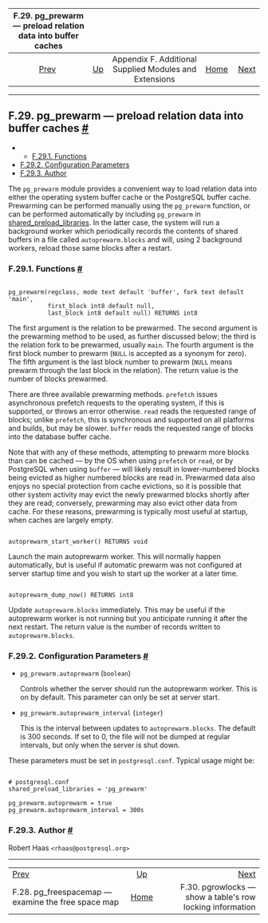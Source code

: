 <!--?xml version="1.0" encoding="UTF-8" standalone="no"?-->

|            F.29. pg\_prewarm — preload relation data into buffer caches           |                                                                             |                                                        |                                                       |                                                                                      |
| :-------------------------------------------------------------------------------: | :-------------------------------------------------------------------------- | :----------------------------------------------------: | ----------------------------------------------------: | -----------------------------------------------------------------------------------: |
| [Prev](pgfreespacemap.html "F.28. pg_freespacemap — examine the free space map")  | [Up](contrib.html "Appendix F. Additional Supplied Modules and Extensions") | Appendix F. Additional Supplied Modules and Extensions | [Home](index.html "PostgreSQL 17devel Documentation") |  [Next](pgrowlocks.html "F.30. pgrowlocks — show a table's row locking information") |

***

## F.29. pg\_prewarm — preload relation data into buffer caches [#](#PGPREWARM)

  * *   [F.29.1. Functions](pgprewarm.html#PGPREWARM-FUNCS)
  * [F.29.2. Configuration Parameters](pgprewarm.html#PGPREWARM-CONFIG-PARAMS)
  * [F.29.3. Author](pgprewarm.html#PGPREWARM-AUTHOR)

The `pg_prewarm` module provides a convenient way to load relation data into either the operating system buffer cache or the PostgreSQL buffer cache. Prewarming can be performed manually using the `pg_prewarm` function, or can be performed automatically by including `pg_prewarm` in [shared\_preload\_libraries](runtime-config-client.html#GUC-SHARED-PRELOAD-LIBRARIES). In the latter case, the system will run a background worker which periodically records the contents of shared buffers in a file called `autoprewarm.blocks` and will, using 2 background workers, reload those same blocks after a restart.

### F.29.1. Functions [#](#PGPREWARM-FUNCS)

```

pg_prewarm(regclass, mode text default 'buffer', fork text default 'main',
           first_block int8 default null,
           last_block int8 default null) RETURNS int8
```

The first argument is the relation to be prewarmed. The second argument is the prewarming method to be used, as further discussed below; the third is the relation fork to be prewarmed, usually `main`. The fourth argument is the first block number to prewarm (`NULL` is accepted as a synonym for zero). The fifth argument is the last block number to prewarm (`NULL` means prewarm through the last block in the relation). The return value is the number of blocks prewarmed.

There are three available prewarming methods. `prefetch` issues asynchronous prefetch requests to the operating system, if this is supported, or throws an error otherwise. `read` reads the requested range of blocks; unlike `prefetch`, this is synchronous and supported on all platforms and builds, but may be slower. `buffer` reads the requested range of blocks into the database buffer cache.

Note that with any of these methods, attempting to prewarm more blocks than can be cached — by the OS when using `prefetch` or `read`, or by PostgreSQL when using `buffer` — will likely result in lower-numbered blocks being evicted as higher numbered blocks are read in. Prewarmed data also enjoys no special protection from cache evictions, so it is possible that other system activity may evict the newly prewarmed blocks shortly after they are read; conversely, prewarming may also evict other data from cache. For these reasons, prewarming is typically most useful at startup, when caches are largely empty.

```

autoprewarm_start_worker() RETURNS void
```

Launch the main autoprewarm worker. This will normally happen automatically, but is useful if automatic prewarm was not configured at server startup time and you wish to start up the worker at a later time.

```

autoprewarm_dump_now() RETURNS int8
```

Update `autoprewarm.blocks` immediately. This may be useful if the autoprewarm worker is not running but you anticipate running it after the next restart. The return value is the number of records written to `autoprewarm.blocks`.

### F.29.2. Configuration Parameters [#](#PGPREWARM-CONFIG-PARAMS)

* `pg_prewarm.autoprewarm` (`boolean`)

    Controls whether the server should run the autoprewarm worker. This is on by default. This parameter can only be set at server start.

<!---->

* `pg_prewarm.autoprewarm_interval` (`integer`)

    This is the interval between updates to `autoprewarm.blocks`. The default is 300 seconds. If set to 0, the file will not be dumped at regular intervals, but only when the server is shut down.

These parameters must be set in `postgresql.conf`. Typical usage might be:

```

# postgresql.conf
shared_preload_libraries = 'pg_prewarm'

pg_prewarm.autoprewarm = true
pg_prewarm.autoprewarm_interval = 300s
```

### F.29.3. Author [#](#PGPREWARM-AUTHOR)

Robert Haas `<rhaas@postgresql.org>`

***

|                                                                                   |                                                                             |                                                                                      |
| :-------------------------------------------------------------------------------- | :-------------------------------------------------------------------------: | -----------------------------------------------------------------------------------: |
| [Prev](pgfreespacemap.html "F.28. pg_freespacemap — examine the free space map")  | [Up](contrib.html "Appendix F. Additional Supplied Modules and Extensions") |  [Next](pgrowlocks.html "F.30. pgrowlocks — show a table's row locking information") |
| F.28. pg\_freespacemap — examine the free space map                               |            [Home](index.html "PostgreSQL 17devel Documentation")            |                            F.30. pgrowlocks — show a table's row locking information |
